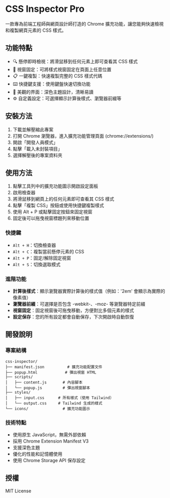 # CSS Inspector Pro

一款專為前端工程師與網頁設計師打造的 Chrome 擴充功能，讓您能夠快速檢視和複製網頁元素的 CSS 樣式。

## 功能特點

- 🔍 懸停即時檢視：將滑鼠移到任何元素上即可查看其 CSS 樣式
- 📌 視窗固定：可將樣式視窗固定在頁面上任意位置
- 📋 一鍵複製：快速複製完整的 CSS 樣式代碼
- ⌨️ 快捷鍵支援：使用鍵盤快速切換功能
- 🎨 美觀的界面：深色主題設計，清晰易讀
- ⚙️ 自定義設定：可選擇顯示計算後樣式、瀏覽器前綴等

## 安裝方法

1. 下載並解壓縮此專案
2. 打開 Chrome 瀏覽器，進入擴充功能管理頁面 (chrome://extensions/)
3. 開啟「開發人員模式」
4. 點擊「載入未封裝項目」
5. 選擇解壓後的專案資料夾

## 使用方法

1. 點擊工具列中的擴充功能圖示開啟設定面板
2. 啟用檢查器
3. 將滑鼠移到網頁上的任何元素即可查看其 CSS 樣式
4. 點擊「複製 CSS」按鈕或使用快捷鍵複製樣式
5. 使用 Alt + P 或點擊固定按鈕來固定視窗
6. 固定後可以拖曳視窗標題列來移動位置

### 快捷鍵

- `Alt + H`：切換檢查器
- `Alt + C`：複製當前懸停元素的 CSS
- `Alt + P`：固定/解除固定視窗
- `Alt + S`：切換選取模式

### 進階功能

- **計算後樣式**：顯示瀏覽器實際計算後的樣式值（例如：'2em' 會顯示為實際的像素值）
- **瀏覽器前綴**：可選擇是否包含 -webkit-、-moz- 等瀏覽器特定前綴
- **視窗固定**：固定視窗後可拖曳移動，方便對比多個元素的樣式
- **設定保存**：您的所有設定都會自動保存，下次開啟時自動恢復

## 開發說明

### 專案結構

```
css-inspector/
├── manifest.json          # 擴充功能配置文件
├── popup.html            # 彈出視窗 HTML
├── scripts/
│   ├── content.js       # 內容腳本
│   └── popup.js         # 彈出視窗腳本
├── styles/
│   ├── input.css      # 所有樣式（使用 Tailwind）
│   └── output.css     # Tailwind 生成的樣式
└── icons/               # 擴充功能圖示
```

### 技術特點

- 使用原生 JavaScript，無需外部依賴
- 採用 Chrome Extension Manifest V3
- 支援深色主題
- 優化的性能和記憶體使用
- 使用 Chrome Storage API 保存設定

## 授權

MIT License 
